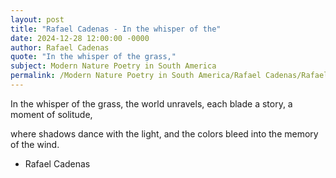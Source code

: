 ```yaml
---
layout: post
title: "Rafael Cadenas - In the whisper of the"
date: 2024-12-28 12:00:00 -0000
author: Rafael Cadenas
quote: "In the whisper of the grass,"
subject: Modern Nature Poetry in South America
permalink: /Modern Nature Poetry in South America/Rafael Cadenas/Rafael Cadenas - In the whisper of the
---
```


In the whisper of the grass,
 the world unravels,
 each blade a story,
 a moment of solitude,

where shadows dance 
with the light,
 and the colors bleed 
into the memory of the wind.


- Rafael Cadenas
